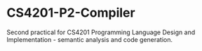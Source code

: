 # CS4201-P2-Compiler
Second practical for CS4201 Programming Language Design and Implementation - semantic analysis and code generation.
